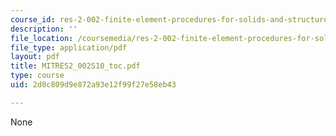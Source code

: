 ```yaml
---
course_id: res-2-002-finite-element-procedures-for-solids-and-structures-spring-2010
description: ''
file_location: /coursemedia/res-2-002-finite-element-procedures-for-solids-and-structures-spring-2010/2d0c809d9e872a93e12f99f27e58eb43_MITRES2_002S10_toc.pdf
file_type: application/pdf
layout: pdf
title: MITRES2_002S10_toc.pdf
type: course
uid: 2d0c809d9e872a93e12f99f27e58eb43

---
```

None